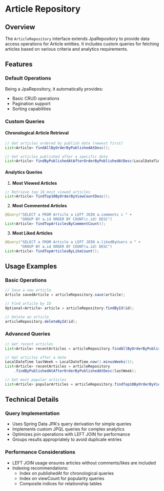 # Article Repository

## Overview
The `ArticleRepository` interface extends JpaRepository to provide data access operations for Article entities. It includes custom queries for fetching articles based on various criteria and analytics requirements.

## Features

### Default Operations
Being a JpaRepository, it automatically provides:
- Basic CRUD operations
- Pagination support
- Sorting capabilities

### Custom Queries

#### Chronological Article Retrieval
```java
// Get articles ordered by publish date (newest first)
List<Article> findAllByOrderByPublishedAtDesc();

// Get articles published after a specific date
List<Article> findByPublishedAtAfterOrderByPublishedAtDesc(LocalDateTime date);
```

#### Analytics Queries

1. **Most Viewed Articles**
```java
// Retrieve top 10 most viewed articles
List<Article> findTop10ByOrderByViewCountDesc();
```

2. **Most Commented Articles**
```java
@Query("SELECT a FROM Article a LEFT JOIN a.comments c " +
       "GROUP BY a.id ORDER BY COUNT(c.id) DESC")
List<Article> findTopArticlesByCommentCount();
```

3. **Most Liked Articles**
```java
@Query("SELECT a FROM Article a LEFT JOIN a.likedByUsers u " +
       "GROUP BY a.id ORDER BY COUNT(u.id) DESC")
List<Article> findTopArticlesByLikeCount();
```

## Usage Examples

### Basic Operations
```java
// Save a new article
Article savedArticle = articleRepository.save(article);

// Find article by ID
Optional<Article> article = articleRepository.findById(id);

// Delete an article
articleRepository.deleteById(id);
```

### Advanced Queries
```java
// Get recent articles
List<Article> recentArticles = articleRepository.findAllByOrderByPublishedAtDesc();

// Get articles after a date
LocalDateTime lastWeek = LocalDateTime.now().minusWeeks(1);
List<Article> recentArticles = articleRepository
    .findByPublishedAtAfterOrderByPublishedAtDesc(lastWeek);

// Get most popular articles
List<Article> popularArticles = articleRepository.findTop10ByOrderByViewCountDesc();
```

## Technical Details

### Query Implementation
- Uses Spring Data JPA's query derivation for simple queries
- Implements custom JPQL queries for complex analytics
- Optimizes join operations with LEFT JOIN for performance
- Groups results appropriately to avoid duplicate entries

### Performance Considerations
- LEFT JOIN usage ensures articles without comments/likes are included
- Indexing recommendations:
  - Index on publishedAt for chronological queries
  - Index on viewCount for popularity queries
  - Composite indices for relationship tables
